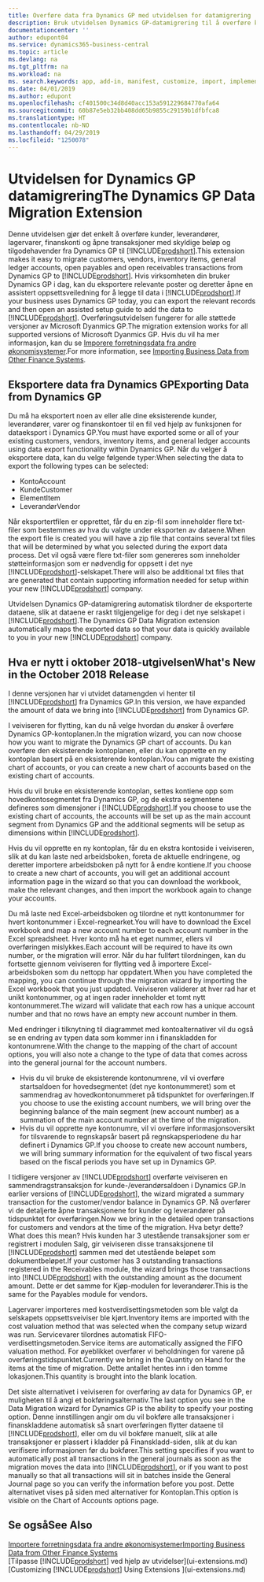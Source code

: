 ```yaml
---
title: Overføre data fra Dynamics GP med utvidelsen for datamigrering | Microsoft-dokumentasjon
description: Bruk utvidelsen Dynamics GP-datamigrering til å overføre kunder, leverandører, lagervarer, finanskonti og åpne transaksjoner med skyldige beløp og tilgodehavender fra Dynamics GP til Business Central.
documentationcenter: ''
author: edupont04
ms.service: dynamics365-business-central
ms.topic: article
ms.devlang: na
ms.tgt_pltfrm: na
ms.workload: na
ms. search.keywords: app, add-in, manifest, customize, import, implement
ms.date: 04/01/2019
ms.author: edupont
ms.openlocfilehash: cf401500c34d8d40acc153a591229684770afa64
ms.sourcegitcommit: 60b87e5eb32bb408dd65b9855c29159b1dfbfca8
ms.translationtype: HT
ms.contentlocale: nb-NO
ms.lasthandoff: 04/29/2019
ms.locfileid: "1250078"
---
```

# <a name="the-dynamics-gp-data-migration-extension"></a><span data-ttu-id="4825d-103">Utvidelsen for Dynamics GP datamigrering</span><span class="sxs-lookup"><span data-stu-id="4825d-103">The Dynamics GP Data Migration Extension</span></span> 
<span data-ttu-id="4825d-104">Denne utvidelsen gjør det enkelt å overføre kunder, leverandører, lagervarer, finanskonti og åpne transaksjoner med skyldige beløp og tilgodehavender fra Dynamics GP til [!INCLUDE[prodshort](includes/prodshort.md)].</span><span class="sxs-lookup"><span data-stu-id="4825d-104">This extension makes it easy to migrate customers, vendors, inventory items, general ledger accounts, open payables and open receivables transactions from Dynamics GP to [!INCLUDE[prodshort](includes/prodshort.md)].</span></span> <span data-ttu-id="4825d-105">Hvis virksomheten din bruker Dynamics GP i dag, kan du eksportere relevante poster og deretter åpne en assistert oppsettsveiledning for å legge til data i [!INCLUDE[prodshort](includes/prodshort.md)].</span><span class="sxs-lookup"><span data-stu-id="4825d-105">If your business uses Dynamics GP today, you can export the relevant records and then open an assisted setup guide to add the data to [!INCLUDE[prodshort](includes/prodshort.md)].</span></span> <span data-ttu-id="4825d-106">Overføringsutvidelsen fungerer for alle støttede versjoner av Microsoft Dyanmics GP.</span><span class="sxs-lookup"><span data-stu-id="4825d-106">The migration extension works for all supported versions of Microsoft Dyanmics GP.</span></span> <span data-ttu-id="4825d-107">Hvis du vil ha mer informasjon, kan du se [Imporere forretningsdata fra andre økonomisystemer](across-import-data-configuration-packages.md).</span><span class="sxs-lookup"><span data-stu-id="4825d-107">For more information, see [Importing Business Data from Other Finance Systems](across-import-data-configuration-packages.md).</span></span>

## <a name="exporting-data-from-dynamics-gp"></a><span data-ttu-id="4825d-108">Eksportere data fra Dynamics GP</span><span class="sxs-lookup"><span data-stu-id="4825d-108">Exporting Data from Dynamics GP</span></span>
<span data-ttu-id="4825d-109">Du må ha eksportert noen av eller alle dine eksisterende kunder, leverandører, varer og finanskontoer til en fil ved hjelp av funksjonen for dataeksport i Dynamics GP.</span><span class="sxs-lookup"><span data-stu-id="4825d-109">You must have exported some or all of your existing customers, vendors, inventory items, and general ledger accounts using data export functionality within Dynamics GP.</span></span> <span data-ttu-id="4825d-110">Når du velger å eksportere data, kan du velge følgende typer:</span><span class="sxs-lookup"><span data-stu-id="4825d-110">When selecting the data to export the following types can be selected:</span></span>

* <span data-ttu-id="4825d-111">Konto</span><span class="sxs-lookup"><span data-stu-id="4825d-111">Account</span></span>  
* <span data-ttu-id="4825d-112">Kunde</span><span class="sxs-lookup"><span data-stu-id="4825d-112">Customer</span></span>  
* <span data-ttu-id="4825d-113">Element</span><span class="sxs-lookup"><span data-stu-id="4825d-113">Item</span></span>  
* <span data-ttu-id="4825d-114">Leverandør</span><span class="sxs-lookup"><span data-stu-id="4825d-114">Vendor</span></span>  

<span data-ttu-id="4825d-115">Når eksportertfilen er opprettet, får du en zip-fil som inneholder flere txt-filer som bestemmes av hva du valgte under eksporten av dataene.</span><span class="sxs-lookup"><span data-stu-id="4825d-115">When the export file is created you will have a zip file that contains several txt files that will be determined by what you selected during the export data process.</span></span>  <span data-ttu-id="4825d-116">Det vil også være flere txt-filer som genereres som inneholder støtteinformasjon som er nødvendig for oppsett i det nye [!INCLUDE[prodshort](includes/prodshort.md)]-selskapet.</span><span class="sxs-lookup"><span data-stu-id="4825d-116">There will also be additional txt files that are generated that contain supporting information needed for setup within your new [!INCLUDE[prodshort](includes/prodshort.md)] company.</span></span>

<span data-ttu-id="4825d-117">Utvidelsen Dynamics GP-datamigrering automatisk tilordner de eksporterte dataene, slik at dataene er raskt tilgjengelige for deg i det nye selskapet i [!INCLUDE[prodshort](includes/prodshort.md)].</span><span class="sxs-lookup"><span data-stu-id="4825d-117">The Dynamics GP Data Migration extension automatically maps the exported data so that your data is quickly available to you in your new [!INCLUDE[prodshort](includes/prodshort.md)] company.</span></span>

## <a name="whats-new-in-the-october-2018-release"></a><span data-ttu-id="4825d-118">Hva er nytt i oktober 2018-utgivelsen</span><span class="sxs-lookup"><span data-stu-id="4825d-118">What's New in the October 2018 Release</span></span>

<span data-ttu-id="4825d-119">I denne versjonen har vi utvidet datamengden vi henter til [!INCLUDE[prodshort](includes/prodshort.md)] fra Dynamics GP.</span><span class="sxs-lookup"><span data-stu-id="4825d-119">In this version, we have expanded the amount of data we bring into [!INCLUDE[prodshort](includes/prodshort.md)] from Dynamics GP.</span></span>

<span data-ttu-id="4825d-120">I veiviseren for flytting, kan du nå velge hvordan du ønsker å overføre Dynamics GP-kontoplanen.</span><span class="sxs-lookup"><span data-stu-id="4825d-120">In the migration wizard, you can now choose how you want to migrate the Dynamics GP chart of accounts.</span></span> <span data-ttu-id="4825d-121">Du kan overføre den eksisterende kontoplanen, eller du kan opprette en ny kontoplan basert på en eksisterende kontoplan.</span><span class="sxs-lookup"><span data-stu-id="4825d-121">You can migrate the existing chart of accounts, or you can create a new chart of accounts based on the existing chart of accounts.</span></span>  

<span data-ttu-id="4825d-122">Hvis du vil bruke en eksisterende kontoplan, settes kontiene opp som hovedkontosegmentet fra Dynamics GP, og de ekstra segmentene defineres som dimensjoner i [!INCLUDE[prodshort](includes/prodshort.md)].</span><span class="sxs-lookup"><span data-stu-id="4825d-122">If you choose to use the existing chart of accounts, the accounts will be set up as the main account segment from Dynamics GP and the additional segments will be setup as dimensions within [!INCLUDE[prodshort](includes/prodshort.md)].</span></span>  

<span data-ttu-id="4825d-123">Hvis du vil opprette en ny kontoplan, får du en ekstra kontoside i veiviseren, slik at du kan laste ned arbeidsboken, foreta de aktuelle endringene, og deretter importere arbeidsboken på nytt for å endre kontiene.</span><span class="sxs-lookup"><span data-stu-id="4825d-123">If you choose to create a new chart of accounts, you will get an additional account information page in the wizard so that you can download the workbook, make the relevant changes, and then import the workbook again to change your accounts.</span></span>  

<span data-ttu-id="4825d-124">Du må laste ned Excel-arbeidsboken og tilordne et nytt kontonummer for hvert kontonummer i Excel-regnearket.</span><span class="sxs-lookup"><span data-stu-id="4825d-124">You will have to download the Excel workbook and map a new account number to each account number in the Excel spreadsheet.</span></span> <span data-ttu-id="4825d-125">Hver konto må ha et eget nummer, ellers vil overføringen mislykkes.</span><span class="sxs-lookup"><span data-stu-id="4825d-125">Each account will be required to have its own number, or the migration will error.</span></span> <span data-ttu-id="4825d-126">Når du har fullført tilordningen, kan du fortsette gjennom veiviseren for flytting ved å importere Excel-arbeidsboken som du nettopp har oppdatert.</span><span class="sxs-lookup"><span data-stu-id="4825d-126">When you have completed the mapping, you can continue through the migration wizard by importing the Excel workbook that you just updated.</span></span> <span data-ttu-id="4825d-127">Veiviseren validerer at hver rad har et unikt kontonummer, og at ingen rader inneholder et tomt nytt kontonummeret.</span><span class="sxs-lookup"><span data-stu-id="4825d-127">The wizard will validate that each row has a unique account number and that no rows have an empty new account number in them.</span></span>  

<span data-ttu-id="4825d-128">Med endringer i tilknytning til diagrammet med kontoalternativer vil du også se en endring av typen data som kommer inn i finanskladden for kontonumrene.</span><span class="sxs-lookup"><span data-stu-id="4825d-128">With the change to the mapping of the chart of account options, you will also note a change to the type of data that comes across into the general journal for the account numbers.</span></span>  

- <span data-ttu-id="4825d-129">Hvis du vil bruke de eksisterende kontonumrene, vil vi overføre startsaldoen for hovedsegmentet (det nye kontonummeret) som et sammendrag av hovedkontonummeret på tidspunktet for overføringen.</span><span class="sxs-lookup"><span data-stu-id="4825d-129">If you choose to use the existing account numbers, we will bring over the beginning balance of the main segment (new account number) as a summation of the main account number at the time of the migration.</span></span>  
- <span data-ttu-id="4825d-130">Hvis du vil opprette nye kontonumre, vil vi overføre informasjonsoversikt for tilsvarende to regnskapsår basert på regnskapsperiodene du har definert i Dynamics GP.</span><span class="sxs-lookup"><span data-stu-id="4825d-130">If you choose to create new account numbers, we will bring summary information for the equivalent of two fiscal years based on the fiscal periods you have set up in Dynamics GP.</span></span>

<span data-ttu-id="4825d-131">I tidligere versjoner av [!INCLUDE[prodshort](includes/prodshort.md)] overførte veiviseren en sammendragstransaksjon for kunde-/everandørsaldoen i Dynamics GP.</span><span class="sxs-lookup"><span data-stu-id="4825d-131">In earlier versions of [!INCLUDE[prodshort](includes/prodshort.md)], the wizard migrated a summary transaction for the customer/vendor balance in Dynamics GP.</span></span> <span data-ttu-id="4825d-132">Nå overfører vi de detaljerte åpne transaksjonene for kunder og leverandører på tidspunktet for overføringen.</span><span class="sxs-lookup"><span data-stu-id="4825d-132">Now we bring in the detailed open transactions for customers and vendors at the time of the migration.</span></span> <span data-ttu-id="4825d-133">Hva betyr dette?</span><span class="sxs-lookup"><span data-stu-id="4825d-133">What does this mean?</span></span> <span data-ttu-id="4825d-134">Hvis kunden har 3 utestående transaksjoner som er registrert i modulen Salg, gir veiviseren disse transaksjonene til [!INCLUDE[prodshort](includes/prodshort.md)] sammen med det utestående beløpet som dokumentbeløpet.</span><span class="sxs-lookup"><span data-stu-id="4825d-134">If your customer has 3 outstanding transactions registered in the Receivables module, the wizard brings those transactions into [!INCLUDE[prodshort](includes/prodshort.md)] with the outstanding amount as the document amount.</span></span> <span data-ttu-id="4825d-135">Dette er det samme for Kjøp-modulen for leverandører.</span><span class="sxs-lookup"><span data-stu-id="4825d-135">This is the same for the Payables module for vendors.</span></span>  

<span data-ttu-id="4825d-136">Lagervarer importeres med kostverdisettingsmetoden som ble valgt da selskapets oppsettsveiviser ble kjørt.</span><span class="sxs-lookup"><span data-stu-id="4825d-136">Inventory items are imported with the cost valuation method that was selected when the company setup wizard was run.</span></span> <span data-ttu-id="4825d-137">Servicevarer tilordnes automatisk FIFO-verdisettingsmetoden.</span><span class="sxs-lookup"><span data-stu-id="4825d-137">Service items are automatically assigned the FIFO valuation method.</span></span> <span data-ttu-id="4825d-138">For øyeblikket overfører vi beholdningen for varene på overføringstidspunktet.</span><span class="sxs-lookup"><span data-stu-id="4825d-138">Currently we bring in the Quantity on Hand for the items at the time of migration.</span></span>  <span data-ttu-id="4825d-139">Dette antallet hentes inn i den tomme lokasjonen.</span><span class="sxs-lookup"><span data-stu-id="4825d-139">This quantity is brought into the blank location.</span></span>  

<span data-ttu-id="4825d-140">Det siste alternativet i veiviseren for overføring av data for Dynamics GP, er muligheten til å angi et bokføringsalternativ.</span><span class="sxs-lookup"><span data-stu-id="4825d-140">The last option you see in the Data Migration wizard for Dynamics GP is the ability to specify your posting option.</span></span> <span data-ttu-id="4825d-141">Denne innstillingen angir om du vil bokføre alle transaksjoner i finanskladdene automatisk så snart overføringen flytter dataene til [!INCLUDE[prodshort](includes/prodshort.md)], eller om du vil bokføre manuelt, slik at alle transaksjoner er plassert i kladder på Finanskladd-siden, slik at du kan verifisere informasjonen før du bokfører.</span><span class="sxs-lookup"><span data-stu-id="4825d-141">This setting specifies if you want to automatically post all transactions in the general journals as soon as the migration moves the data into [!INCLUDE[prodshort](includes/prodshort.md)], or if you want to post manually so that all transactions will sit in batches inside the General Journal page so you can verify the information before you post.</span></span> <span data-ttu-id="4825d-142">Dette alternativet vises på siden med alternativer for Kontoplan.</span><span class="sxs-lookup"><span data-stu-id="4825d-142">This option is visible on the Chart of Accounts options page.</span></span>


## <a name="see-also"></a><span data-ttu-id="4825d-143">Se også</span><span class="sxs-lookup"><span data-stu-id="4825d-143">See Also</span></span>
[<span data-ttu-id="4825d-144">Importere forretningsdata fra andre økonomisystemer</span><span class="sxs-lookup"><span data-stu-id="4825d-144">Importing Business Data from Other Finance Systems</span></span>](across-import-data-configuration-packages.md)  
<span data-ttu-id="4825d-145">[Tilpasse [!INCLUDE[prodshort](includes/prodshort.md)] ved hjelp av utvidelser](ui-extensions.md)</span><span class="sxs-lookup"><span data-stu-id="4825d-145">[Customizing [!INCLUDE[prodshort](includes/prodshort.md)] Using Extensions ](ui-extensions.md)</span></span>  
